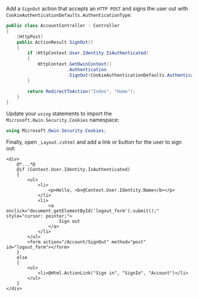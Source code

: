 Add a `SignOut` action that accepts an `HTTP POST` and signs the user out with `CookieAuthenticationDefaults.AuthenticationType`:

```csharp
public class AccountController : Controller
{
    [HttpPost]
    public ActionResult SignOut()
    {
        if (HttpContext.User.Identity.IsAuthenticated)
        {
            HttpContext.GetOwinContext()
                       .Authentication
                       .SignOut(CookieAuthenticationDefaults.AuthenticationType);
        }

        return RedirectToAction("Index", "Home");
    }
}
```

Update your `using` statements to import the `Microsoft.Owin.Security.Cookies` namespace:

```csharp
using Microsoft.Owin.Security.Cookies;
```

Finally, open `_Layout.cshtml` and add a link or button for the user to sign out:

```cshtml
<div>
    @*...*@
    @if (Context.User.Identity.IsAuthenticated)
    {
        <ul>
            <li>
                <p>Hello, <b>@Context.User.Identity.Name</b></p>
            </li>
            <li>
                <a onclick="document.getElementById('logout_form').submit();" style="cursor: pointer;">
                    Sign out
                </a>
            </li>
        </ul>
        <form action="/Account/SignOut" method="post" id="logout_form"></form>
    }
    else
    {
        <ul>
            <li>@Html.ActionLink("Sign in", "SignIn", "Account")</li>
        </ul>
    }
</div>
```
